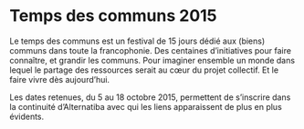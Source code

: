 # Temps des communs 2015

Le temps des communs est un festival de 15 jours dédié aux (biens) communs dans toute la francophonie. Des centaines d’initiatives pour faire connaître, et grandir les communs. Pour imaginer ensemble un monde dans lequel le partage des ressources serait au cœur du projet collectif. Et le faire vivre dès aujourd’hui.

Les dates retenues, du 5 au 18 octobre 2015, permettent de s’inscrire dans la continuité d’Alternatiba avec qui les liens apparaissent de plus en plus évidents.

